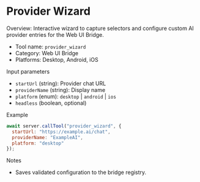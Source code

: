 # Provider Wizard

Overview: Interactive wizard to capture selectors and configure custom AI provider entries for the Web UI Bridge.

- Tool name: `provider_wizard`
- Category: Web UI Bridge
- Platforms: Desktop, Android, iOS

Input parameters
- `startUrl` (string): Provider chat URL
- `providerName` (string): Display name
- `platform` (enum): `desktop` | `android` | `ios`
- `headless` (boolean, optional)

Example
```javascript
await server.callTool("provider_wizard", {
  startUrl: "https://example.ai/chat",
  providerName: "ExampleAI",
  platform: "desktop"
});
```

Notes
- Saves validated configuration to the bridge registry.
